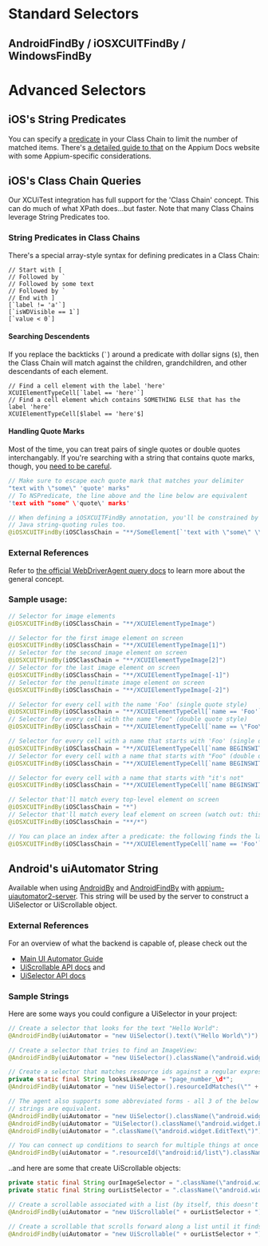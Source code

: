 # Standard Selectors

## AndroidFindBy / iOSXCUITFindBy / WindowsFindBy

# Advanced Selectors

## iOS's String Predicates

You can specify a [predicate](https://developer.apple.com/documentation/foundation/nspredicate)
in your Class Chain to limit the number of matched items. There's
[a detailed guide to that](https://appium.io/docs/en/writing-running-appium/ios/ios-predicate/index.html)
on the Appium Docs website with some Appium-specific considerations.

## iOS's Class Chain Queries

Our XCUiTest integration has full support for the 'Class Chain' concept. This
can do much of what XPath does...but faster. Note that many Class Chains leverage
String Predicates too.

### String Predicates in Class Chains

There's a special array-style syntax for defining predicates in a Class Chain:

```
// Start with [
// Followed by `
// Followed by some text
// Followed by `
// End with ]
[`label != 'a'`]
[`isWDVisible == 1`]
[`value < 0`]
```

#### Searching Descendents

If you replace the backticks (`` ` ``) around a predicate with dollar signs (`$`),
then the Class Chain will match against the children, grandchildren, and other
descendants of each element.

```
// Find a cell element with the label 'here'
XCUIElementTypeCell[`label == 'here'`]
// Find a cell element which contains SOMETHING ELSE that has the label 'here'
XCUIElementTypeCell[$label == 'here'$]
```

#### Handling Quote Marks

Most of the time, you can treat pairs of single quotes or double quotes
interchangably. If you're searching with a string that contains quote marks,
though, you [need to be careful](https://stackoverflow.com/q/14116217).

```c
// Make sure to escape each quote mark that matches your delimiter
"text with \"some\" 'quote' marks"
// To NSPredicate, the line above and the line below are equivalent
'text with "some" \'quote\' marks'
```
```java
// When defining a iOSXCUITFindBy annotation, you'll be constrained by the
// Java string-quoting rules too.
@iOSXCUITFindBy(iOSClassChain = "**/SomeElement[`'text with \"some\" \\\'quote\\\' marks'`]")
```

### External References

Refer to [the official WebDriverAgent query docs](https://github.com/facebookarchive/WebDriverAgent/wiki/Class-Chain-Queries-Construction-Rules)
to learn more about the general concept.

### Sample usage:

```java
// Selector for image elements
@iOSXCUITFindBy(iOSClassChain = "**/XCUIElementTypeImage")

// Selector for the first image element on screen
@iOSXCUITFindBy(iOSClassChain = "**/XCUIElementTypeImage[1]")
// Selector for the second image element on screen
@iOSXCUITFindBy(iOSClassChain = "**/XCUIElementTypeImage[2]")
// Selector for the last image element on screen
@iOSXCUITFindBy(iOSClassChain = "**/XCUIElementTypeImage[-1]")
// Selector for the penultimate image element on screen
@iOSXCUITFindBy(iOSClassChain = "**/XCUIElementTypeImage[-2]")

// Selector for every cell with the name 'Foo' (single quote style)
@iOSXCUITFindBy(iOSClassChain = "**/XCUIElementTypeCell[`name == 'Foo'`]")
// Selector for every cell with the name "Foo" (double quote style)
@iOSXCUITFindBy(iOSClassChain = "**/XCUIElementTypeCell[`name == \"Foo\"`]")

// Selector for every cell with a name that starts with 'Foo' (single quote style)
@iOSXCUITFindBy(iOSClassChain = "**/XCUIElementTypeCell[`name BEGINSWITH 'Foo'`]")
// Selector for every cell with a name that starts with "Foo" (double quote style)
@iOSXCUITFindBy(iOSClassChain = "**/XCUIElementTypeCell[`name BEGINSWITH \"Foo\"`]")

// Selector for every cell with a name that starts with "it's not"
@iOSXCUITFindBy(iOSClassChain = "**/XCUIElementTypeCell[`name BEGINSWITH \"it's not\"`]")

// Selector that'll match every top-level element on screen
@iOSXCUITFindBy(iOSClassChain = "*")
// Selector that'll match every leaf element on screen (watch out: this can be SLOW)
@iOSXCUITFindBy(iOSClassChain = "**/*")

// You can place an index after a predicate: the following finds the last image element with name 'Foo'
@iOSXCUITFindBy(iOSClassChain = "**/XCUIElementTypeCell[`name == 'Foo'`][-1]")
```

## Android's uiAutomator String

Available when using [AndroidBy](AndroidBy) and [AndroidFindBy](AndroidFindBy) with
[appium-uiautomator2-server](https://github.com/appium/appium-uiautomator2-server). This
string will be used by the server to construct a UiSelector or UiScrollable object.

### External References

For an overview of what the backend is capable of, please check out the

* [Main UI Automator Guide](https://developer.android.com/training/testing/ui-automator)
* [UiScrollable API docs](https://developer.android.com/reference/androidx/test/uiautomator/UiScrollable)
and
* [UiSelector API docs](https://developer.android.com/reference/androidx/test/uiautomator/UiSelector)

### Sample Strings

Here are some ways you could configure a UiSelector in your project:

```java
// Create a selector that looks for the text "Hello World":
@AndroidFindBy(uiAutomator = "new UiSelector().text(\"Hello World\")")

// Create a selector that tries to find an ImageView:
@AndroidFindBy(uiAutomator = "new UiSelector().className(\"android.widget.ImageView\")")

// Create a selector that matches resource ids against a regular expression:
private static final String looksLikeAPage = "page_number_\d*";
@AndroidFindBy(uiAutomator = "new UiSelector().resourceIdMatches(\"" + looksLikeAPage + "\")")

// The agent also supports some abbreviated forms - all 3 of the below
// strings are equivalent.
@AndroidFindBy(uiAutomator = "new UiSelector().className(\"android.widget.EditText\")")
@AndroidFindBy(uiAutomator = "UiSelector().className(\"android.widget.EditText\")")
@AndroidFindBy(uiAutomator = ".className(\"android.widget.EditText\")")

// You can connect up conditions to search for multiple things at once
@AndroidFindBy(uiAutomator = ".resourceId(\"android:id/list\").classNameMatches(\"\.*RecyclerView\").index(3)")
```

..and here are some that create UiScrollable objects:

```java
private static final String ourImageSelector = ".className(\"android.widget.ImageView\")";
private static final String ourListSelector = ".className(\"android.widget.ListView\")";

// Create a scrollable associated with a list (by itself, this doesn't do anything useful...)
@AndroidFindBy(uiAutomator = "new UiScrollable(" + ourListSelector + ")")

// Create a scrollable that scrolls forward along a list until it finds an ImageView:
@AndroidFindBy(uiAutomator = "new UiScrollable(" + ourListSelector + ").scrollIntoView(" + ourImageSelector + ")")

```
